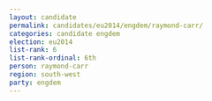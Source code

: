 ```yaml
---
layout: candidate
permalink: candidates/eu2014/engdem/raymond-carr/
categories: candidate engdem
election: eu2014
list-rank: 6
list-rank-ordinal: 6th
person: raymond-carr
region: south-west
party: engdem
---
```

